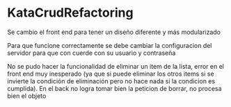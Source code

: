 # KataCrudRefactoring
<p> Se cambio el front end para tener un diseño diferente y más modularizado </p>
<p> Para que funcione correctamente se debe cambiar la configuracion del servidor para que con
cuerde con su usuario y contraseña
<p> No se pudo hacer la funcionalidad de eliminar un item de la lista, error en el front end
muy inesperado (ya que si puede eliminar los otros items si se invierte la condición de eliminación pero no hace nada si
la condicion es cumplida). En el back no logra tomar bien la peticion de borrar, no procesa bien el objeto </p>
